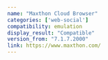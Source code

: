 ```yaml
---
name: "Maxthon Cloud Browser"
categories: ['web-social']
compatibility: emulation
display_result: "Compatible"
version_from: "7.1.7.2000"
link: https://www.maxthon.com/
---
```


